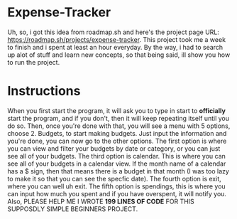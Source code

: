 # Expense-Tracker
Uh, so, i got this idea from roadmap.sh and here's the project page URL: https://roadmap.sh/projects/expense-tracker. This project took me a week to finish and i spent at least an hour everyday. By the way, i had to search up alot of stuff and learn new concepts, so that being said, ill show you how to run the project.
# Instructions
When you first start the program, it will ask you to type in start to **officially** start the program, and if you don't, then it will keep repeating itself until you do so. Then, once you're done with that, you will see a menu with 5 options, choose 2. Budgets, to start making budgets. Just input the information and you're done, you can now go to the other options. The first option is where you can view and filter your budgets by date or category, or you can just see all of your budgets. The third option is calendar. This is where you can see all of your budgets in a calendar view. If the month name of a calendar has a $ sign, then that means there is a budget in that month (I was too lazy to make it so that you can see the specfic date). The fourth option is exit, where you can well uh exit. The fifth option is spendings, this is where you can input how much you spent and if you have overspent, it will notify you. Also, PLEASE HELP ME I WROTE **199 LINES OF CODE** FOR THIS SUPPOSDLY SIMPLE BEGINNERS PROJECT.
